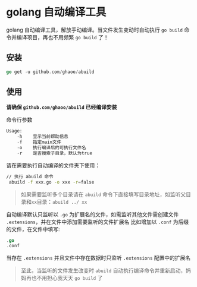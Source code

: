 # golang 自动编译工具

golang 自动编译工具，解放手动编译。当文件发生变动时自动执行 `go build` 命令并编译项目，再也不用频繁 `go build` 了！

## 安装
```go
go get -u github.com/ghaoo/abuild
```

## 使用

**请确保 `github.com/ghaoo/abuild` 已经编译安装**

命令行参数
```go
Usage:
  	-h    显示当前帮助信息
  	-f    指定main文件
  	-o    执行编译后的可执行文件名
  	-r    是否搜索子目录，默认为true
```

请在需要执行自动编译的文件夹下使用：

```bash
// 执行 abuild 命令
 abuild -f xxx.go -o xxx -r=false
```
> 如果需要监听多个目录请在 `abuild` 命令下直接填写目录地址，如监听父目录和`xx`目录：`abuild ../ xx`

自动编译默认只监听以 `.go` 为扩展名的文件，如需监听其他文件需创建文件 `.extensions`，并在文件中添加需要监听的文件扩展名
比如增加以 `.conf` 为后缀的文件，在文件中填写:
```go
.go
.conf
```

当存在 `.extensions` 并且文件中存在数据时只监听 `.extensions` 配置中的扩展名

> 至此，当监听的文件发生改变时 `abuild` 自动执行编译命令并重新启动，妈妈再也不用担心我天天 `go build` 了
